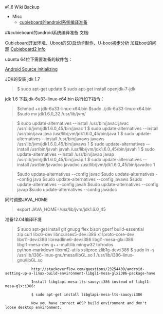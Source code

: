 #1.6 Wiki Backup
* Misc
    * [cubieboard的android系统编译准备]()

##cubieboard的android系统编译准备
文档:

[Cubieboard开发环境、Uboot的SD启动卡制作、U-boot初步分析](http://blog.csdn.net/andy_wsj/article/details/8515197)
[加载boot的问题](http://forum.cubietech.com/forum.php?mod=viewthread&tid=641)
[Cubieboard2 Info](http://androtab.info/cubieboard2/)

ubuntu 64位下需要准备的软件包：

[Android Source Initializing](http://source.android.com/source/initializing.html)

JDK的安装 jdk 1.7

>$ sudo apt-get update
>$ sudo apt-get install openjdk-7-jdk

jdk 1.6
下载jdk-6u33-linux-x64.bin
执行如下指令：
>$chmod +x jdk-6u33-linux-x64.bin
>$sudo ./jdk-6u33-linux-x64.bin
>$sudo mv jdk1.6.0_32 /usr/lib/jvm/
 
>$ sudo update-alternatives  --install /usr/bin/javac javac /usr/lib/jvm/jdk1.6.0_45/bin/javac 1
>$ sudo update-alternatives  --install /usr/bin/java java /usr/lib/jvm/jdk1.6.0_45/bin/java 1
>$ sudo update-alternatives  --install /usr/bin/javaws javaws /usr/lib/jvm/jdk1.6.0_45/bin/javaws 1
>$ sudo update-alternatives  --install /usr/bin/javah javah /usr/lib/jvm/jdk1.6.0_45/bin/javah 1
>$ sudo update-alternatives  --install /usr/bin/javap javap /usr/lib/jvm/jdk1.6.0_45/bin/javap 1
>$ sudo update-alternatives  --install /usr/bin/javadoc javadoc /usr/lib/jvm/jdk1.6.0_45/bin/javadoc 1

>$sudo update-alternatives --config javac
>$sudo update-alternatives --config java
>$sudo update-alternatives --config javaws
>$sudo update-alternatives --config javah
>$sudo update-alternatives --config javap
>$sudo update-alternatives --config javadoc

同时调整JAVA_HOME

>export JAVA_HOME=/usr/lib/jvm/jdk1.6.0_45

准备12.04编译环境

>$ sudo apt-get install git gnupg flex bison gperf build-essential \
          zip curl libc6-dev libncurses5-dev:i386 x11proto-core-dev \
            libx11-dev:i386 libreadline6-dev:i386 libgl1-mesa-glx:i386 \
              libgl1-mesa-dev g++-multilib mingw32 tofrodos \
                python-markdown libxml2-utils xsltproc zlib1g-dev:i386
                $ sudo ln -s /usr/lib/i386-linux-gnu/mesa/libGL.so.1 /usr/lib/i386-linux-gnu/libGL.so

                http://stackoverflow.com/questions/23254439/android-setting-up-a-linux-build-environment-libgl1-mesa-glxi386-package-have

                Install libglapi-mesa-lts-saucy:i386 instead of libgl1-mesa-glx:i386:

                $ sudo apt-get install libglapi-mesa-lts-saucy:i386

                Now you have correct AOSP build environment and don't loose desktop environment. 


